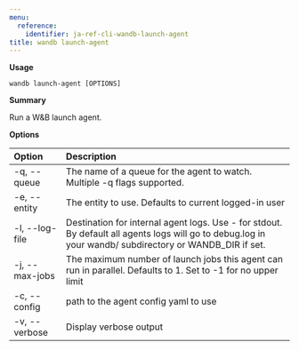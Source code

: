 ```yaml
---
menu:
  reference:
    identifier: ja-ref-cli-wandb-launch-agent
title: wandb launch-agent
---
```


**Usage**

`wandb launch-agent [OPTIONS]`

**Summary**

Run a W&B launch agent.


**Options**

| **Option** | **Description** |
| :--- | :--- |
| -q, --queue | The name of a queue for the agent to watch. Multiple -q   flags supported. |
| -e, --entity | The entity to use. Defaults to current logged-in user |
| -l, --log-file | Destination for internal agent logs. Use - for stdout.   By default all agents logs will go to debug.log in your wandb/ subdirectory or WANDB_DIR if set. |
| -j, --max-jobs | The maximum number of launch jobs this agent can run in   parallel. Defaults to 1. Set to -1 for no upper limit |
| -c, --config | path to the agent config yaml to use |
| -v, --verbose | Display verbose output |